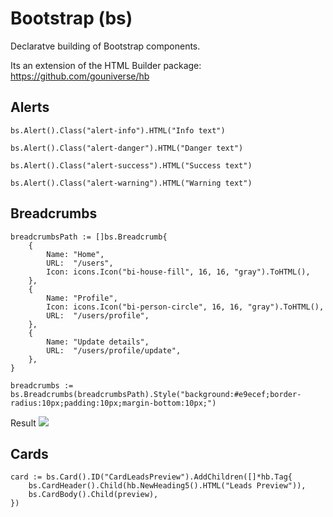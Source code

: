 # Bootstrap (bs)

Declaratve building of Bootstrap components. 

Its an extension of the HTML Builder package: https://github.com/gouniverse/hb

## Alerts

```golang
bs.Alert().Class("alert-info").HTML("Info text")

bs.Alert().Class("alert-danger").HTML("Danger text")

bs.Alert().Class("alert-success").HTML("Success text")

bs.Alert().Class("alert-warning").HTML("Warning text")
```

## Breadcrumbs

```golang
breadcrumbsPath := []bs.Breadcrumb{
	{
		Name: "Home",
		URL:  "/users",
		Icon: icons.Icon("bi-house-fill", 16, 16, "gray").ToHTML(),
	},
	{
		Name: "Profile",
		Icon: icons.Icon("bi-person-circle", 16, 16, "gray").ToHTML(),
		URL:  "/users/profile",
	},
	{
		Name: "Update details",
		URL:  "/users/profile/update",
	},
}

breadcrumbs := bs.Breadcrumbs(breadcrumbsPath).Style("background:#e9ecef;border-radius:10px;padding:10px;margin-bottom:10px;")
```

Result
<img src="Breadcrumbs.png" />

## Cards

```golang
card := bs.Card().ID("CardLeadsPreview").AddChildren([]*hb.Tag{
	bs.CardHeader().Child(hb.NewHeading5().HTML("Leads Preview")),
	bs.CardBody().Child(preview),
})
```
